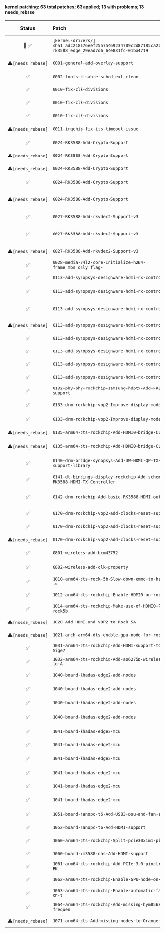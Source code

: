#### kernel patching: 63 total patches; 63 applied; 13 with problems; 13 needs_rebase

| Status | Patch  | Diffstat Summary | Files patched | Author / Subject |
| :---:    | :---   | :---   | :---   | :---  |
|  🤖  ✅  | `[kernel-drivers/]` `sha1_adc218676eef25575469234709c2d87185ca223a_rockchip-rk3588_edge_29ead7d6_64e831fc-01ba4719` | `(+0/-0)[]` | 33532d47d0f57230c468985337fe55d346337052 `?` | `Armbian Autopatcher` _[AUTOGEN] /armbian/cache/patch/kernel-drivers/sha1_adc218676eef25575469234709c2d87185ca223a_rockchip-rk3588_edge_29ead7d6_64e831fc-01ba4719_ |
| ⚠️`[needs_rebase]`  | `0001-general-add-overlay-support` | `(+19/-2)[2M]` | 037cc0f68daa238dbc0ed6b5f3eae0bf1af8d445 `Makefile.dtbinst`, `Makefile.dtbs` | `Paolo Sabatino` _compile .scr and install overlays in right path_ |
| ✅  | `0002-tools-disable-sched_ext_clean` | `(+1/-2)[1M]` | c0fa490c0a66e5cbe5767b0ccf214d8455a358dd `Makefile` | `amazingfate` _tools: disable sched_ext_clean_ |
| ✅  | `0010-fix-clk-divisions` | `(+11/-0)[1M]` | c4a7a7609bd48984c2bed3507264aba79837223a `math.h` | `Sebastian Reichel` _math.h: add DIV_ROUND_UP_NO_OVERFLOW_ |
| ✅  | `0010-fix-clk-divisions` | `(+3/-3)[1M]` | 8ed62f722ad580590d277afe0de2510c94443555 `clk-divider.c` | `Sebastian Reichel` _clk: divider: Fix divisor masking on 64 bit platforms_ |
| ✅  | `0010-fix-clk-divisions` | `(+2/-4)[1M]` | 65a1b3a29920f19435c898ae4f1dccb0cc84aa68 `clk-composite.c` | `Sebastian Reichel` _clk: composite: replace open-coded abs_diff()_ |
| ⚠️`[needs_rebase]`  | `0011-irqchip-fix-its-timeout-issue` | `(+72/-7)[1M]` | 1078a6c4ca9d274f484781187fe08076e5f3279b `irq-gic-v3-its.c` | `Muhammed Efe Cetin` _irqchip/irq-gic-v3-its: fix its timeout issue for rk35xx boards_ |
| ✅  | `0024-RK3588-Add-Crypto-Support` | `(+65/-0)[1A]` | 52af431b97dc8f4f1e8999da4cd96e8f0c02d805 `rockchip,rk3588-crypto.yaml` | `Corentin Labbe` _dt-bindings: crypto: add support for rockchip,crypto-rk3588_ |
| ⚠️`[needs_rebase]`  | `0024-RK3588-Add-Crypto-Support` | `(+12/-0)[1M]` | 18835dadb906b46d37772493fda9dad548562c11 `rk356x.dtsi` | `Corentin Labbe` _ARM64: dts: rk356x: add crypto node_ |
| ⚠️`[needs_rebase]`  | `0024-RK3588-Add-Crypto-Support` | `(+11/-0)[1M]` | 67454f89aa4ad9b82d0f253e9821bd06ad35f2cd `rk3588-base.dtsi` | `Muhammed Efe Cetin` _arm64: dts: rockchip: rk3588: enable crypto node_ |
| ✅  | `0024-RK3588-Add-Crypto-Support` | `(+34/-76)[2M]` | 95bb7c26e217f483f9000b59bee1edd085712e1f `rockchip,rk3588-cru.h`, `rst-rk3588.c` | `Corentin Labbe` _reset: rockchip: secure reset must be used by SCMI_ |
| ⚠️`[needs_rebase]`  | `0024-RK3588-Add-Crypto-Support` | `(+1938/-0)[2M, 4A]` | 3ce2f3367549e8244c98a25672e25f1af792f06d `rk2_crypto.c`, `rk2_crypto_skcipher.c`, `rk2_crypto_ahash.c`, `rk2_crypto.h`, `Kconfig`, `Makefile` | `Corentin Labbe` _crypto: rockchip: add rk3588 driver_ |
| ✅  | `0027-RK3588-Add-rkvdec2-Support-v3` | `(+510/-499)[1M, 1A]` | 14d7d1d28dcf1c192fda7710d3c4ff4e738812ac `rkvdec-h264-cabac.h`, `rkvdec-h264.c` | `Detlev Casanova` _media: rockchip: Move H264 CABAC table to header file_ |
| ✅  | `0027-RK3588-Add-rkvdec2-Support-v3` | `(+2496/-0)[2M, 7A]` | 392c5b17c7dd1157743554437af260c9151e950e `rkvdec2.c`, `rkvdec2-h264.c`, `rkvdec2-regs.h`, `rkvdec2.h`, `Kconfig`, `TODO`, `Makefile` | `Detlev Casanova` _media: rockchip: Introduce the rkvdec2 driver_ |
| ⚠️`[needs_rebase]`  | `0027-RK3588-Add-rkvdec2-Support-v3` | `(+50/-0)[1M]` | 564f20adc919aae75c6e6c7a92110d605f1d3ebd `rk3588-base.dtsi` | `Detlev Casanova` _arm64: dts: rockchip: Add rkvdec2 Video Decoder on rk3588(s)_ |
| ✅  | `0028-media-v4l2-core-Initialize-h264-frame_mbs_only_flag-` | `(+13/-0)[1M]` | 29d756936d02503ae25b8c1b1d505b359d56dfc1 `v4l2-ctrls-core.c` | `amazingfate` _media: v4l2-core: Initialize h264 frame_mbs_only_flag as 1_ |
| ✅  | `0113-add-synopsys-designware-hdmi-rx-controller` | `(+132/-0)[1A]` | 83c4543725f98afb686ffd60dd325021f73a9116 `snps,dw-hdmi-rx.yaml` | `Shreeya Patel` _dt-bindings: media: Document bindings for HDMI RX Controller_ |
| ✅  | `0113-add-synopsys-designware-hdmi-rx-controller` | `(+70/-0)[2M]` | c1b6d58ea91052a9845f2556f586902c8702d591 `rk3588-extra.dtsi`, `rk3588-base-pinctrl.dtsi` | `Shreeya Patel` _arm64: dts: rockchip: Add device tree support for HDMI RX Controller_ |
| ✅  | `0113-add-synopsys-designware-hdmi-rx-controller` | `(+3524/-0)[2M, 8A]` | 84006c327f570d0b5254a745c14ea07a4e114706 `snps_hdmirx.c`, `snps_hdmirx.h`, `snps_hdmirx_cec.c`, `snps_hdmirx_cec.h`, `Kconfig`, `Makefile` | `Shreeya Patel` _media: platform: synopsys: Add support for hdmi input driver_ |
| ⚠️`[needs_rebase]`  | `0113-add-synopsys-designware-hdmi-rx-controller` | `(+1/-0)[1M]` | a917005017095f851fbb1d538ceecd309b17abe8 `defconfig` | `Sebastian Reichel` _arm64: defconfig: Enable Synopsys HDMI receiver_ |
| ✅  | `0113-add-synopsys-designware-hdmi-rx-controller` | `(+1/-1)[1M]` | 9657ed4b06a20cd24a190defe953e165b0d76189 `snps_hdmirx.c` | `Muhammed Efe Cetin` _comment v4l2 error on hdmirx_ |
| ✅  | `0113-add-synopsys-designware-hdmi-rx-controller` | `(+12/-0)[1M]` | fa7a3f1f9e448ac3208f69c8a397351f530d8ac0 `snps_hdmirx.c` | `Ben Hoff` _fix spurious triggering of irq 5v while plugout code is running_ |
| ✅  | `0113-add-synopsys-designware-hdmi-rx-controller` | `(+0/-7)[1M]` | 21d03e53c8e647541321b41a417786384fd31948 `snps_hdmirx.c` | `Ben Hoff` _remove timing handling from plug in function_ |
| ✅  | `0113-add-synopsys-designware-hdmi-rx-controller` | `(+15/-1)[1M]` | 8db99a29d8112c97423e1ce953441a1f0195ab57 `snps_hdmirx.c` | `Ben Hoff` _expose itc type to v4l2 in synopsys hdmir rx_ |
| ✅  | `0132-phy-phy-rockchip-samsung-hdptx-Add-FRL-EARC-support` | `(+426/-2)[1M]` | af2bd9378bfc58a1b916798fba6bd381e4de76ba `phy-rockchip-samsung-hdptx.c` | `Cristian Ciocaltea` _[WIP] phy: phy-rockchip-samsung-hdptx: Add FRL & EARC support_ |
| ✅  | `0133-drm-rockchip-vop2-Improve-display-modes-handling` | `(+8/-0)[1M]` | 0c4ae37d437b635115e9e6a2715771457c5a0b64 `rockchip-drm.yaml` | `Cristian Ciocaltea` _[WIP] dt-bindings: display: rockchip-drm: Add optional clocks property_ |
| ✅  | `0133-drm-rockchip-vop2-Improve-display-modes-handling` | `(+552/-1)[1M]` | 3534c6787c1721921d4bfe00171f4fb59c850891 `rockchip_drm_vop2.c` | `Cristian Ciocaltea` _[WIP] drm/rockchip: vop2: Improve display modes handling on rk3588_ |
| ⚠️`[needs_rebase]`  | `0135-arm64-dts-rockchip-Add-HDMI0-bridge-CLK-to-rk3588` | `(+41/-0)[1M]` | c5f79e59186b127419375f8b177c90434aeae98d `rk3588-base.dtsi` | `Cristian Ciocaltea` _arm64: dts: rockchip: Add HDMI0 node to rk3588_ |
| ⚠️`[needs_rebase]`  | `0135-arm64-dts-rockchip-Add-HDMI0-bridge-CLK-to-rk3588` | `(+1/-0)[1M]` | 6d9517dc1d629c96c7927b3b12b88961c2017953 `rk3588-base.dtsi` | `Cristian Ciocaltea` _[WIP] arm64: dts: rockchip: Enable HDMI0 PHY clk provider on rk3588_ |
| ✅  | `0140-drm-bridge-synopsys-Add-DW-HDMI-QP-TX-Controller-support-library` | `(+1523/-0)[2M, 3A]` | c1d57f0e728ed24e172c5a5c3ad2247c02efd3af `dw-hdmi-qp.h`, `dw-hdmi-qp.c`, `dw_hdmi_qp.h`, `Kconfig`, `Makefile` | `Cristian Ciocaltea` _drm/bridge: synopsys: Add DW HDMI QP TX Controller support library_ |
| ✅  | `0141-dt-bindings-display-rockchip-Add-schema-for-RK3588-HDMI-TX-Controller` | `(+188/-0)[1A]` | 1c1ff6ec705a95e12db9c9167b2d4d21a4a1afc7 `rockchip,rk3588-dw-hdmi-qp.yaml` | `Cristian Ciocaltea` _dt-bindings: display: rockchip: Add schema for RK3588 HDMI TX Controller_ |
| ✅  | `0142-drm-rockchip-Add-basic-RK3588-HDMI-output-support` | `(+437/-0)[4M, 1A]` | d3659353fb4685b79b9ad521196d345ebc0b459c `dw_hdmi_qp-rockchip.c`, `Kconfig`, `rockchip_drm_drv.c`, `Makefile`, `rockchip_drm_drv.h` | `Cristian Ciocaltea` _drm/rockchip: Add basic RK3588 HDMI output support_ |
| ✅  | `0170-drm-rockchip-vop2-add-clocks-reset-support` | `(+30/-0)[1M]` | dad1ad1cb0f1dbdd6b2e66f367f0edd387ee1140 `rockchip_drm_vop2.c` | `Detlev Casanova` _vop2: Add clock resets support_ |
| ✅  | `0170-drm-rockchip-vop2-add-clocks-reset-support` | `(+27/-0)[1M]` | 669d440f3de97df8834b159809676f96bba8c971 `rockchip-vop2.yaml` | `Detlev Casanova` _dt-bindings: display: vop2: Add VP clock resets_ |
| ⚠️`[needs_rebase]`  | `0170-drm-rockchip-vop2-add-clocks-reset-support` | `(+8/-0)[1M]` | 624fd6e8272ce0bfa049e7e77f556da670a7af64 `rk3588-base.dtsi` | `Muhammed Efe Cetin` _arm64: dts: rockchip: rk3588: add VOP2 clock resets_ |
| ✅  | `0801-wireless-add-bcm43752` | `(+6/-1)[2M]` | ae8562d4d4231847ee6d806d9b814ef1c591fcbc `pcie.c`, `brcm_hw_ids.h` | `Ondrej Jirman` _net: wireless: brcmfmac: Add support for AP6275P_ |
| ✅  | `0802-wireless-add-clk-property` | `(+10/-0)[1M]` | 2f9588bd4faa591284287591028a5d191fad58ce `pcie.c` | `Ondrej Jirman` _net: wireless: brcmfmac: Add optional 32k clock enable support_ |
| ✅  | `1010-arm64-dts-rock-5b-Slow-down-emmc-to-hs200-and-add-ts` | `(+5/-2)[1M]` | c82c51d0ea3c11a2f75403ff8832bca97429649e `rk3588-rock-5b.dts` | `amazingfate` _arm64: dts: rock-5b: Slow down emmc to hs200 and add tsadc node_ |
| ✅  | `1012-arm64-dts-rockchip-Enable-HDMI0-on-rock-5b` | `(+30/-0)[1M]` | 91071d423e23cfe017c4f2af29a4aa4e534923b9 `rk3588-rock-5b.dts` | `Cristian Ciocaltea` _arm64: dts: rockchip: Enable HDMI0 on rock-5b_ |
| ✅  | `1014-arm64-dts-rockchip-Make-use-of-HDMI0-PHY-PLL-on-rock5b` | `(+5/-0)[1M]` | 1dae96026384d4fa0bc2413413e26c294d75396f `rk3588-rock-5b.dts` | `Cristian Ciocaltea` _arm64: dts: rockchip: Make use of HDMI0 PHY PLL on rock-5b_ |
| ⚠️`[needs_rebase]`  | `1020-Add-HDMI-and-VOP2-to-Rock-5A` | `(+30/-0)[1M]` | e19fd899d845382f8b5e3bad2c8ce50c6e56a2a6 `rk3588s-rock-5a.dts` | `Muhammed Efe Cetin` _Add HDMI and VOP2 to Rock 5A_ |
| ⚠️`[needs_rebase]`  | `1021-arch-arm64-dts-enable-gpu-node-for-rock-5a` | `(+6/-0)[1M]` | b348d6ba1adf11e0c933d7b7ae934e7203bc59b1 `rk3588s-rock-5a.dts` | `amazingfate` _arch: arm64: dts: enable gpu node for rock-5a_ |
| ✅  | `1031-arm64-dts-rockchip-Add-HDMI-support-to-ArmSoM-Sige7` | `(+35/-0)[1M]` | f01473aa2f476d25b08d6340476af914a19428cd `rk3588-armsom-sige7.dts` | `Jianfeng Liu` _arm64: dts: rockchip: Add HDMI support to ArmSoM Sige7_ |
| ✅  | `1032-arm64-dts-rockchip-Add-ap6275p-wireless-support-to-A` | `(+16/-0)[1M]` | 9933be9d8a8201884ad38eaa120ae78286fa882a `rk3588-armsom-sige7.dts` | `Jianfeng Liu` _arm64: dts: rockchip: Add ap6275p wireless support to ArmSoM Sige7_ |
| ✅  | `1040-board-khadas-edge2-add-nodes` | `(+120/-0)[1M]` | 5c6f40083d8fc3c1fefb67c57efbc99a43868d2d `rk3588s-khadas-edge2.dts` | `Muhammed Efe Cetin` _arm64: dts: rockchip: Add USB-C to Khadas Edge 2_ |
| ✅  | `1040-board-khadas-edge2-add-nodes` | `(+17/-1)[1M]` | 4cad61689191361d2301031de369efe654f5971b `rk3588s-khadas-edge2.dts` | `Muhammed Efe Cetin` _arm64: dts: rockchip: Add bluetooth support to Khadas Edge 2_ |
| ✅  | `1040-board-khadas-edge2-add-nodes` | `(+53/-0)[1M]` | 23ba4a4c017ad54ba108de54285f69e2f0b59bef `rk3588s-khadas-edge2.dts` | `Muhammed Efe Cetin` _arm64: dts: rockchip: Add HDMI & VOP2 to Khadas Edge 2_ |
| ✅  | `1040-board-khadas-edge2-add-nodes` | `(+17/-0)[1M]` | 5e457de721c770df787c61945e5e56d78174c3aa `rk3588s-khadas-edge2.dts` | `Muhammed Efe Cetin` _arm64: dts: rockchip: Add AP6275P wireless support to Khadas Edge 2_ |
| ✅  | `1041-board-khadas-edge2-mcu` | `(+30/-2)[2M]` | 7bc59a1cea37bd200d667b36e56d3d29bf695296 `khadas-mcu.h`, `khadas-mcu.c` | `Muhammed Efe Cetin` _mfd: khadas-mcu: add Edge2 registers_ |
| ✅  | `1041-board-khadas-edge2-mcu` | `(+0/-11)[1M]` | 7bc8556c6876ecc8f9f77236f67dd0f3c6e29820 `khadas-mcu.c` | `Muhammed Efe Cetin` _mfd: khadas-mcu: drop unused code_ |
| ✅  | `1041-board-khadas-edge2-mcu` | `(+73/-4)[1M]` | 3a3dc321df6019d90d392806cbb3ccfd85e8d9ca `khadas_mcu_fan.c` | `Muhammed Efe Cetin` _thermal: khadas_mcu_fan: add support for Khadas Edge 2_ |
| ✅  | `1041-board-khadas-edge2-mcu` | `(+6/-1)[1M]` | d995e9cb20865fd69ff66141dfa4063bf95a19f2 `khadas,mcu.yaml` | `Muhammed Efe Cetin` _dt-bindings: mfd: khadas-mcu: add cooling-levels property_ |
| ✅  | `1041-board-khadas-edge2-mcu` | `(+7/-0)[1M]` | 38427ad602f67d6954e29b5b6368ad8a7817e3ef `rk3588s-khadas-edge2.dts` | `Muhammed Efe Cetin` _arm64: dts: rockchip: Add MCU to Khadas Edge 2_ |
| ✅  | `1041-board-khadas-edge2-mcu` | `(+56/-0)[1M]` | 7eae52269b86fb912b0f11b89bbce88b50a0ed54 `rk3588s-khadas-edge2.dts` | `Muhammed Efe Cetin` _arm64: dts: rockchip: Add automatic fan control to Khadas Edge 2_ |
| ✅  | `1051-board-nanopc-t6-Add-USB3-psu-and-fan-support` | `(+58/-4)[2M]` | a101296a1c6e970bdf63accb640a4a21087d339e `rk3588-nanopc-t6.dtsi`, `rk3588-nanopc-t6-lts.dts` | `SuperKali` _Add Missing parameters for USB3.0 and FAN_ |
| ✅  | `1052-board-nanopc-t6-Add-HDMI-support` | `(+36/-0)[1M]` | be7c89b974d0796c08c7e8564eea4664caf72768 `rk3588-nanopc-t6.dtsi` | `SuperKali` _Add missing nodes HDMI & VOP for NanoPC T6 & LTS_ |
| ✅  | `1060-arm64-dts-rockchip-Split-pcie30x1m1-pinctrl` | `(+13/-3)[1M]` | c3252b56341d80dc254e0a93a8d5a8f00857f9c0 `rk3588-base-pinctrl.dtsi` | `Joshua Riek` _arm64: dts: rockchip: Split pcie30x1m1 pinctrl_ |
| ✅  | `1060-board-cm3588-nas-Add-HDMI-support` | `(+47/-0)[1M]` | 7b010ae414f5731bc9322d96753adbd4fbb261a7 `rk3588-friendlyelec-cm3588-nas.dts` | `ColorfulRhino` _CM3588-NAS: Add HDMI support_ |
| ✅  | `1061-arm64-dts-rockchip-Add-PCIe-3.0-pinctrl-to-Turing-RK` | `(+1/-1)[1M]` | 0b81d23b6f81549633f02ba14a3f810bebbd67a8 `rk3588-turing-rk1.dtsi` | `Joshua Riek` _arm64: dts: rockchip: Add PCIe 3.0 pinctrl to Turing RK1_ |
| ✅  | `1062-arm64-dts-rockchip-Enable-GPU-node-on-Turing-RK1` | `(+5/-0)[1M]` | cf505da72ccd17503bc32bfe487668de14f69a56 `rk3588-turing-rk1.dtsi` | `Joshua Riek` _arm64: dts: rockchip: Enable GPU node on Turing RK1_ |
| ✅  | `1063-arm64-dts-rockchip-Enable-automatic-fan-control-on-t` | `(+31/-1)[1M]` | 1b2eda655be9ddf73be8fb3482a105b7bc4b2ec6 `rk3588-turing-rk1.dtsi` | `Joshua Riek` _arm64: dts: rockchip: Enable automatic fan control on the Turing RK1_ |
| ✅  | `1064-arm64-dts-rockchip-Add-missing-hym8563-clock-frequen` | `(+1/-0)[1M]` | b0cac1d3a1c3c6748b5b41db0f8b5dd525940ad5 `rk3588-turing-rk1.dtsi` | `Joshua Riek` _arm64: dts: rockchip: Add missing hym8563 clock-frequency for Turing RK1_ |
| ⚠️`[needs_rebase]`  | `1071-arm64-dts-Add-missing-nodes-to-Orange-Pi-5-Plus` | `(+218/-3)[1M]` | 4de0038475bb37a69ee7169b1c39397dad0f4d98 `rk3588-orangepi-5-plus.dts` | `Muhammed Efe Cetin` _arm64: dts: Add missing nodes to Orange Pi 5 Plus_ |


